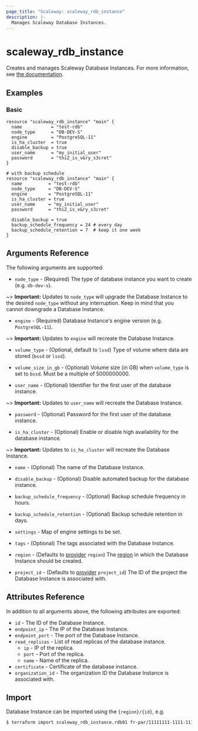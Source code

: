 ```yaml
---
page_title: "Scaleway: scaleway_rdb_instance"
description: |-
  Manages Scaleway Database Instances.
---
```


# scaleway_rdb_instance

Creates and manages Scaleway Database Instances.
For more information, see [the documentation](https://developers.scaleway.com/en/products/rdb/api).

## Examples

### Basic

```hcl
resource "scaleway_rdb_instance" "main" {
  name           = "test-rdb"
  node_type      = "DB-DEV-S"
  engine         = "PostgreSQL-11"
  is_ha_cluster  = true
  disable_backup = true
  user_name      = "my_initial_user"
  password       = "thiZ_is_v&ry_s3cret"
}

# with backup schedule
resource "scaleway_rdb_instance" "main" {
  name          = "test-rdb"
  node_type     = "DB-DEV-S"
  engine        = "PostgreSQL-11"
  is_ha_cluster = true
  user_name     = "my_initial_user"
  password      = "thiZ_is_v&ry_s3cret"
  
  disable_backup = true
  backup_schedule_frequency = 24 # every day
  backup_schedule_retention = 7  # keep it one week
}
```

## Arguments Reference

The following arguments are supported:

- `node_type` - (Required) The type of database instance you want to create (e.g. `db-dev-s`).

~> **Important:** Updates to `node_type` will upgrade the Database Instance to the desired `node_type` without any interruption. Keep in mind that you cannot downgrade a Database Instance.

- `engine` - (Required) Database Instance's engine version (e.g. `PostgreSQL-11`).

~> **Important:** Updates to `engine` will recreate the Database Instance.

- `volume_type` - (Optional, default to `lssd`) Type of volume where data are stored (`bssd` or `lssd`).

- `volume_size_in_gb` - (Optional) Volume size (in GB) when `volume_type` is set to `bssd`. Must be a multiple of 5000000000.

- `user_name` - (Optional) Identifier for the first user of the database instance.

~> **Important:** Updates to `user_name` will recreate the Database Instance.

- `password` - (Optional) Password for the first user of the database instance.

- `is_ha_cluster` - (Optional) Enable or disable high availability for the database instance.

~> **Important:** Updates to `is_ha_cluster` will recreate the Database Instance.

- `name` - (Optional) The name of the Database Instance.

- `disable_backup` - (Optional) Disable automated backup for the database instance.

- `backup_schedule_frequency` - (Optional) Backup schedule frequency in hours.

- `backup_schedule_retention` - (Optional) Backup schedule retention in days.

- `settings` - Map of engine settings to be set.

- `tags` - (Optional) The tags associated with the Database Instance.

- `region` - (Defaults to [provider](../index.md#region) `region`) The [region](../guides/regions_and_zones.md#regions) in which the Database Instance should be created.

- `project_id` - (Defaults to [provider](../index.md#project_id) `project_id`) The ID of the project the Database Instance is associated with.

## Attributes Reference

In addition to all arguments above, the following attributes are exported:

- `id` - The ID of the Database Instance.
- `endpoint_ip` - The IP of the Database Instance.
- `endpoint_port` - The port of the Database Instance.
- `read_replicas` - List of read replicas of the database instance.
    - `ip` - IP of the replica.
    - `port` - Port of the replica.
    - `name` - Name of the replica.
- `certificate` - Certificate of the database instance.
- `organization_id` - The organization ID the Database Instance is associated with.

## Import

Database Instance can be imported using the `{region}/{id}`, e.g.

```bash
$ terraform import scaleway_rdb_instance.rdb01 fr-par/11111111-1111-1111-1111-111111111111
```
